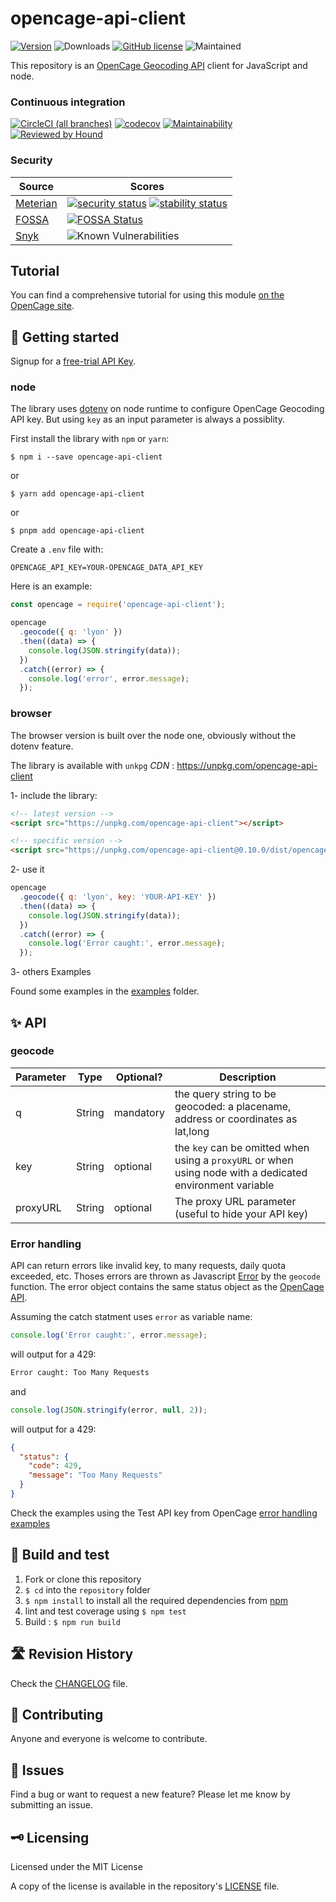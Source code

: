 # opencage-api-client

[![Version](https://img.shields.io/npm/v/opencage-api-client.svg)](https://www.npmjs.com/package/opencage-api-client)
![Downloads](https://img.shields.io/npm/dw/opencage-api-client)
[![GitHub license](https://img.shields.io/github/license/tsamaya/opencage-api-client)](https://github.com/tsamaya/opencage-api-client/blob/master/LICENSE.md)
![Maintained](https://img.shields.io/maintenance/yes/2024.svg)

This repository is an [OpenCage Geocoding API](https://opencagedata.com/api) client for JavaScript and node.

### Continuous integration

[![CircleCI (all branches)](https://img.shields.io/circleci/project/github/tsamaya/opencage-api-client.svg)](https://circleci.com/gh/tsamaya/opencage-api-client)
[![codecov](https://codecov.io/gh/tsamaya/opencage-api-client/branch/master/graph/badge.svg)](https://codecov.io/gh/tsamaya/opencage-api-client)
[![Maintainability](https://api.codeclimate.com/v1/badges/8f0f9ba00ade907ef576/maintainability)](https://codeclimate.com/github/tsamaya/opencage-api-client/maintainability)
[![Reviewed by Hound](https://img.shields.io/badge/Reviewed_by-Hound-8E64B0.svg)](https://houndci.com)

### Security

| Source                               | Scores                                                                                                                                                                                                                                                                                                                                                  |
| ------------------------------------ | ------------------------------------------------------------------------------------------------------------------------------------------------------------------------------------------------------------------------------------------------------------------------------------------------------------------------------------------------------- |
| [Meterian](https://www.meterian.io/) | [![security status](https://www.meterian.com/badge/gh/tsamaya/opencage-api-client/security?branch=master)](https://www.meterian.com/report/gh/tsamaya/opencage-api-client) [![stability status](https://www.meterian.com/badge/gh/tsamaya/opencage-api-client/stability?branch=master)](https://www.meterian.com/report/gh/tsamaya/opencage-api-client) |
| [FOSSA](https://fossa.com/)          | [![FOSSA Status](https://app.fossa.com/api/projects/git%2Bgithub.com%2Ftsamaya%2Fopencage-api-client.svg?type=shield)](https://app.fossa.com/projects/git%2Bgithub.com%2Ftsamaya%2Fopencage-api-client?ref=badge_shield)                                                                                                                                |
| [Snyk](https://snyk.io/)             | ![Known Vulnerabilities](https://snyk.io/test/github/tsamaya/opencage-api-client/badge.svg)                                                                                                                                                                                                                                                             |

## Tutorial

You can find a comprehensive tutorial for using this module [on the OpenCage site](https://opencagedata.com/tutorials/geocode-in-nodejs).

## 🔧 Getting started

Signup for a [free-trial API Key](https://opencagedata.com/users/sign_up).

### node

The library uses [dotenv](https://www.npmjs.com/package/dotenv) on node runtime to configure OpenCage Geocoding API key. But using `key` as an input parameter is always a possiblity.

First install the library with `npm` or `yarn`:

```
$ npm i --save opencage-api-client
```

or

```
$ yarn add opencage-api-client
```

or

```
$ pnpm add opencage-api-client
```

Create a `.env` file with:

```
OPENCAGE_API_KEY=YOUR-OPENCAGE_DATA_API_KEY
```

Here is an example:

```javascript
const opencage = require('opencage-api-client');

opencage
  .geocode({ q: 'lyon' })
  .then((data) => {
    console.log(JSON.stringify(data));
  })
  .catch((error) => {
    console.log('error', error.message);
  });
```

### browser

The browser version is built over the node one, obviously without the dotenv feature.

The library is available with `unkpg` _CDN_ : https://unpkg.com/opencage-api-client

1- include the library:

```html
<!-- latest version -->
<script src="https://unpkg.com/opencage-api-client"></script>
```

```html
<!-- specific version -->
<script src="https://unpkg.com/opencage-api-client@0.10.0/dist/opencage-api.min.js"></script>
```

2- use it

```javascript
opencage
  .geocode({ q: 'lyon', key: 'YOUR-API-KEY' })
  .then((data) => {
    console.log(JSON.stringify(data));
  })
  .catch((error) => {
    console.log('Error caught:', error.message);
  });
```

3- others Examples

Found some examples in the [examples](./examples/) folder.

## ✨ API

### geocode

| Parameter | Type   | Optional? | Description                                                                                               |
| --------- | ------ | --------- | --------------------------------------------------------------------------------------------------------- |
| q         | String | mandatory | the query string to be geocoded: a placename, address or coordinates as lat,long                          |
| key       | String | optional  | the `key` can be omitted when using a `proxyURL` or when using node with a dedicated environment variable |
| proxyURL  | String | optional  | The proxy URL parameter (useful to hide your API key)                                                     |

### Error handling

API can return errors like invalid key, to many requests, daily quota exceeded, etc. Thoses errors are thrown as Javascript [Error](https://developer.mozilla.org/en-US/docs/Web/JavaScript/Reference/Global_Objects/Error) by the `geocode` function. The error object contains the same status object as the [OpenCage API](https://opencagedata.com/api#response).

Assuming the catch statment uses `error` as variable name:

```js
console.log('Error caught:', error.message);
```

will output for a 429:

```bash
Error caught: Too Many Requests
```

and

```js
console.log(JSON.stringify(error, null, 2));
```

will output for a 429:

```json
{
  "status": {
    "code": 429,
    "message": "Too Many Requests"
  }
}
```

Check the examples using the Test API key from OpenCage [error handling examples](./examples/apitestkeys.js)

## 🔨 Build and test

1.  Fork or clone this repository
1.  `$ cd` into the `repository` folder
1.  `$ npm install` to install all the required dependencies from [npm](https://www.npmjs.com/)
1.  lint and test coverage using `$ npm test`
1.  Build : `$ npm run build`

## 🛣 Revision History

Check the [CHANGELOG](CHANGELOG.md) file.

## 🥂 Contributing

Anyone and everyone is welcome to contribute.

## 🐞 Issues

Find a bug or want to request a new feature? Please let me know by submitting an issue.

## 🗝 Licensing

Licensed under the MIT License

A copy of the license is available in the repository's [LICENSE](LICENSE.md) file.
